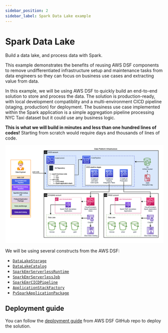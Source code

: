 ```yaml
---
sidebar_position: 2
sidebar_label: Spark Data Lake example
---
```


# Spark Data Lake

Build a data lake, and process data with Spark.

This example demonstrates the benefits of reusing AWS DSF components to remove undifferentiated infrastructure setup and maintenance tasks from data engineers so they can focus on business use cases and extracting value from data.

In this example, we will be using AWS DSF to quickly build an end-to-end solution to store and process the data. The solution is production-ready, with local development compatiblity and a multi-environment CICD pipeline (staging, production) for deployment. 
The business use case implemented within the Spark application is a simple aggregation pipeline processing NYC Taxi dataset but it could use any business logic.

**This is what we will build in minutes and less than one hundred lines of codes!** Starting from scratch would require days and thousands of lines of code.

![Spark Data Lake](../../static/img/spark-data-lake.png)


We will be using several constructs from the AWS DSF:
- [`DataLakeStorage`](/docs/constructs/library/data-lake-storage)
- [`DataLakeCatalog`](/docs/constructs/library/data-lake-catalog)
- [`SparkEmrServerlessRuntime`](/docs/constructs/library/spark-emr-serverless-runtime)
- [`SparkEmrServerlessJob`](/docs/constructs/library/spark-emr-serverless-job)
- [`SparkEmrCICDPipeline`](/docs/constructs/library/spark-cicd-pipeline)
- [`ApplicationStackFactory`](/docs/constructs/library/spark-cicd-pipeline#defining-a-cdk-stack-for-the-spark-application)
- [`PySparkApplicationPackage`](/docs/constructs/library/pyspark-application-package)

## Deployment guide

You can follow the [deployment guide](https://github.com/awslabs/aws-data-solutions-framework/tree/main/examples/spark-data-lake) from AWS DSF GitHub repo to deploy the solution.